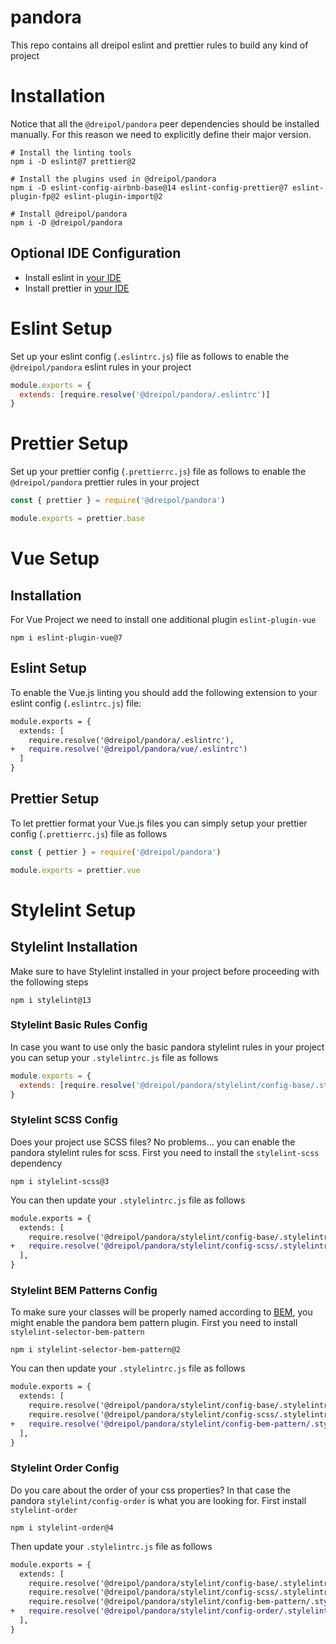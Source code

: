 # pandora
This repo contains all dreipol eslint and prettier rules to build any kind of project


# Installation

Notice that all the `@dreipol/pandora` peer dependencies should be installed manually. For this reason we need to explicitly define their major version.

```shell
# Install the linting tools
npm i -D eslint@7 prettier@2

# Install the plugins used in @dreipol/pandora
npm i -D eslint-config-airbnb-base@14 eslint-config-prettier@7 eslint-plugin-fp@2 eslint-plugin-import@2

# Install @dreipol/pandora
npm i -D @dreipol/pandora
```

## Optional IDE Configuration

- Install eslint in [your IDE](https://eslint.org/docs/user-guide/integrations)
- Install prettier in [your IDE](https://prettier.io/docs/en/editors.html)

# Eslint Setup

Set up your eslint config (`.eslintrc.js`) file as follows to enable the `@dreipol/pandora` eslint rules in your project

```js
module.exports = {
  extends: [require.resolve('@dreipol/pandora/.eslintrc')]
}
```

# Prettier Setup

Set up your prettier config (`.prettierrc.js`) file as follows to enable the `@dreipol/pandora` prettier rules in your project

```js
const { prettier } = require('@dreipol/pandora')

module.exports = prettier.base
```


# Vue Setup

## Installation

For Vue Project we need to install one additional plugin `eslint-plugin-vue`

```shell
npm i eslint-plugin-vue@7
```

## Eslint Setup

To enable the Vue.js linting you should add the following extension to your eslint config (`.eslintrc.js`) file:

```diff
module.exports = {
  extends: [
    require.resolve('@dreipol/pandora/.eslintrc'), 
+   require.resolve('@dreipol/pandora/vue/.eslintrc')
  ]
}
```

## Prettier Setup

To let prettier format your Vue.js files you can simply setup your prettier config (`.prettierrc.js`) file as follows

```js
const { pettier } = require('@dreipol/pandora')

module.exports = prettier.vue
```

# Stylelint Setup

## Stylelint Installation
Make sure to have Stylelint installed in your project before proceeding with the following steps

```shell
npm i stylelint@13
```

### Stylelint Basic Rules Config
In case you want to use only the basic pandora stylelint rules in your project you can setup your `.stylelintrc.js` file as follows

```js
module.exports = {
  extends: [require.resolve('@dreipol/pandora/stylelint/config-base/.stylelintrc')],
}
```


### Stylelint SCSS Config
Does your project use SCSS files? No problems... you can enable the pandora stylelint rules for scss. 
First you need to install the `stylelint-scss` dependency

```shell
npm i stylelint-scss@3
```

You can then update your `.stylelintrc.js` file as follows

```diff
module.exports = {
  extends: [
    require.resolve('@dreipol/pandora/stylelint/config-base/.stylelintrc')
+   require.resolve('@dreipol/pandora/stylelint/config-scss/.stylelintrc'),
  ],
}
```

### Stylelint BEM Patterns Config
To make sure your classes will be properly named according to [BEM](http://getbem.com/), you might enable the pandora bem pattern plugin.
First you need to install `stylelint-selector-bem-pattern`

```shell
npm i stylelint-selector-bem-pattern@2
```

You can then update your `.stylelintrc.js` file as follows

```diff
module.exports = {
  extends: [
    require.resolve('@dreipol/pandora/stylelint/config-base/.stylelintrc')
    require.resolve('@dreipol/pandora/stylelint/config-scss/.stylelintrc'),
+   require.resolve('@dreipol/pandora/stylelint/config-bem-pattern/.stylelintrc')
  ],
}
```

### Stylelint Order Config
Do you care about the order of your css properties? In that case the pandora `stylelint/config-order` is what you are looking for.
First install `stylelint-order`

```shell
npm i stylelint-order@4
```

Then update your `.stylelintrc.js` file as follows

```diff
module.exports = {
  extends: [
    require.resolve('@dreipol/pandora/stylelint/config-base/.stylelintrc')
    require.resolve('@dreipol/pandora/stylelint/config-scss/.stylelintrc'),
    require.resolve('@dreipol/pandora/stylelint/config-bem-pattern/.stylelintrc'),
+   require.resolve('@dreipol/pandora/stylelint/config-order/.stylelintrc')
  ],
}
```
